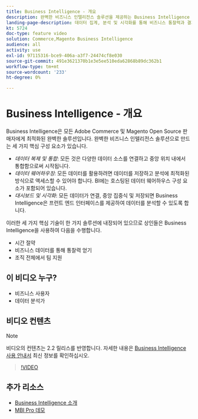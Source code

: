 ```yaml
---
title: Business Intelligence - 개요
description: 완벽한 비즈니스 인텔리전스 솔루션을 제공하는 Business Intelligence 제품 내의 3가지 핵심 구성 요소에 대해 알아봅니다.
landing-page-description: 데이터 집계, 분석 및 시각화를 통해 비즈니스 통찰력과 결과를 향상시키는 방법을 배우려면 이 비디오 시리즈를 시청하십시오.
kt: 5724
doc-type: feature video
solution: Commerce,Magento Business Intelligence
audience: all
activity: use
exl-id: 97115316-bce9-406a-a3f7-24474cf8e030
source-git-commit: 491e3621370b1e3e5ee510eda62868b89dc362b1
workflow-type: tm+mt
source-wordcount: '233'
ht-degree: 0%

---
```


# Business Intelligence - 개요

Business Intelligence은 모든 Adobe Commerce 및 Magento Open Source 판매자에게 최적화된 완벽한 솔루션입니다. 완벽한 비즈니스 인텔리전스 솔루션으로 만드는 세 가지 핵심 구성 요소가 있습니다.

- _데이터 복제 및 통합_: 모든 것은 다양한 데이터 소스를 연결하고 중앙 위치 내에서 통합함으로써 시작됩니다.
- _데이터 웨어하우징_: 모든 데이터를 활용하려면 데이터를 저장하고 분석에 최적화된 방식으로 액세스할 수 있어야 합니다. BI에는 호스팅된 데이터 웨어하우스 구성 요소가 포함되어 있습니다.
- _대시보드 및 시각화_: 모든 데이터가 연결, 중앙 집중식 및 저장되면 Business Intelligence은 프런트 엔드 인터페이스를 제공하여 데이터를 분석할 수 있도록 합니다.

이러한 세 가지 핵심 기술이 한 가지 솔루션에 내장되어 있으므로 상인들은 Business Intelligence을 사용하여 다음을 수행합니다.

- 시간 절약
- 비즈니스 데이터를 통해 통찰력 얻기
- 조직 전체에서 팀 지원

## 이 비디오 누구?

- 비즈니스 사용자
- 데이터 분석가

## 비디오 컨텐츠

>[!NOTE]
>
>비디오의 컨텐츠는 2.2 릴리스를 반영합니다. 자세한 내용은 [Business Intelligence 사용 안내서](https://docs.magento.com/mbi/) 최신 정보를 확인하십시오.

>[!VIDEO](https://video.tv.adobe.com/v/35979?quality=12&learn=on)

## 추가 리소스

- [Business Intelligence 소개](https://docs.magento.com/mbi/getting-started/getting-started.html)
- [MBI Pro 데모](https://support.magento.com/hc/en-us/articles/360016729571)
